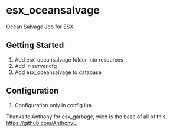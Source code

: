 # esx_oceansalvage

Ocean Salvage Job for ESX.

## Getting Started

1. Add esx_oceansalvage folder into resources
2. Add in server.cfg
3. Add esx_oceansalvage to database

## Configuration

1. Configuration only in config.lua

Thanks to Anthony for esx_garbage, wich is the base of all of this.
https://github.com/AnthonyEl
